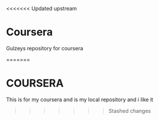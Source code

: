 <<<<<<< Updated upstream
# Coursera
Gulzeys repository for coursera

=======
# COURSERA
This is for my coursera and is my local repository and i like it
>>>>>>> Stashed changes
